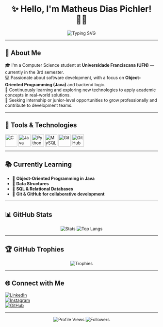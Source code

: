 <h1 align="center">
  ✨ Hello, I'm Matheus Dias Pichler! 👨‍💻
</h1>

<p align="center">
  <img src="https://readme-typing-svg.herokuapp.com?font=Fira+Code&size=22&duration=4000&pause=1000&color=BD93F9&center=true&vCenter=true&width=480&lines=👨‍🎓+Computer+Science+Student;💻+Learning+Java+%26+OOP;🧠+Studying+Data+Structures+%26+SQL;🔍+Exploring+the+World+of+Computer+Science" alt="Typing SVG" />
</p>

---

## 🚀 About Me
🎓 I'm a Computer Science student at **Universidade Franciscana (UFN)** — currently in the 3rd semester.  
💻 Passionate about software development, with a focus on **Object-Oriented Programming (Java)** and backend logic.  
🧠 Continuously learning and exploring new technologies to apply academic concepts in real-world solutions.  
🎯 Seeking internship or junior-level opportunities to grow professionally and contribute to development teams.

---

## 🧰 Tools & Technologies

<div style="display: inline_block">
  <img align="center" alt="C" height="40" src="https://img.shields.io/badge/C-00599C?style=for-the-badge&logo=c&logoColor=white">
  <img align="center" alt="Java" height="40" src="https://img.shields.io/badge/Java-ED8B00?style=for-the-badge&logo=openjdk&logoColor=white">
  <img align="center" alt="Python" height="40" src="https://img.shields.io/badge/Python-3776AB?style=for-the-badge&logo=python&logoColor=white">
  <img align="center" alt="MySQL" height="40" src="https://img.shields.io/badge/MySQL-4479A1?style=for-the-badge&logo=mysql&logoColor=white">
  <img align="center" alt="Git" height="40" src="https://img.shields.io/badge/Git-F05032?style=for-the-badge&logo=git&logoColor=white">
  <img align="center" alt="GitHub" height="40" src="https://img.shields.io/badge/GitHub-181717?style=for-the-badge&logo=github&logoColor=white">
</div>

---

## 📚 Currently Learning

- 📌 **Object-Oriented Programming in Java**
- 📌 **Data Structures**
- 📌 **SQL & Relational Databases**
- 📌 **Git & GitHub for collaborative development**

---

## 📊 GitHub Stats

<p align="center">
  <img src="https://github-readme-stats.vercel.app/api?username=MatheusPichler88&show_icons=true&theme=dracula&hide_border=true" alt="Stats"/>
  <img src="https://github-readme-stats.vercel.app/api/top-langs/?username=MatheusPichler88&layout=compact&theme=dracula&hide_border=true&langs_count=6" alt="Top Langs"/>
</p>

---

## 🏆 GitHub Trophies

<p align="center">
  <img src="https://github-profile-trophy.vercel.app/?username=MatheusPichler88&theme=dracula&margin-w=15&no-frame=true&rank=SECRET,SSS,SS,S,AAA,AA,A,B,C" alt="Trophies"/>
</p>

---

## 🌐 Connect with Me

[![LinkedIn](https://img.shields.io/badge/LinkedIn-0A66C2?style=for-the-badge&logo=linkedin&logoColor=white)](https://www.linkedin.com/in/matheuspichler/)  
[![Instagram](https://img.shields.io/badge/Instagram-E4405F?style=for-the-badge&logo=instagram&logoColor=white)](https://instagram.com/matheuspichler)  
[![GitHub](https://img.shields.io/badge/GitHub-100000?style=for-the-badge&logo=github&logoColor=white)](https://github.com/MatheusPichler88)

---

<p align="center">
  <img src="https://komarev.com/ghpvc/?username=MatheusPichler88&label=Profile+Views&color=8BE9FD&style=flat" alt="Profile Views"/>
  <img src="https://img.shields.io/github/followers/MatheusPichler88?color=6272A4&label=Followers&style=flat" alt="Followers"/>
</p>
